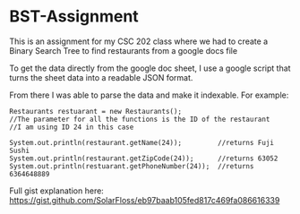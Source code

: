 # BST-Assignment
This is an assignment for my CSC 202 class where we had to create a Binary Search Tree to find restaurants from a google docs file


To get the data directly from the google doc sheet, I use a google script that turns the sheet data into a readable JSON format.

From there I was able to parse the data and make it indexable. For example: 

```
Restaurants restuarant = new Restaurants();
//The parameter for all the functions is the ID of the restaurant
//I am using ID 24 in this case

System.out.println(restaurant.getName(24));         //returns Fuji Sushi
System.out.println(restaurant.getZipCode(24));      //returns 63052
System.out.println(restuarant.getPhoneNumber(24));  //returns 6364648889
```



Full gist explanation here: https://gist.github.com/SolarFloss/eb97baab105fed817c469fa086616339

